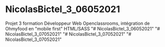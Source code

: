 # NicolasBictel_3_06052021
Projet 3 formation Développeur Web Openclassrooms, intégration de Ohmyfood en "mobile first" HTML/SASS
"# NicolasBictel_3_06052021" 
"# NicolasBictel_3_07052021" 
"# NicolasBictel_3_07052021" 
"# NicolasBictel_3_07052021" 
